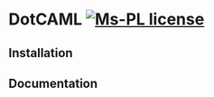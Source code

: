 # DotCAML [![Ms-PL license](https://img.shields.io/badge/license-Ms--PL-green.svg)]()

## Installation

## Documentation